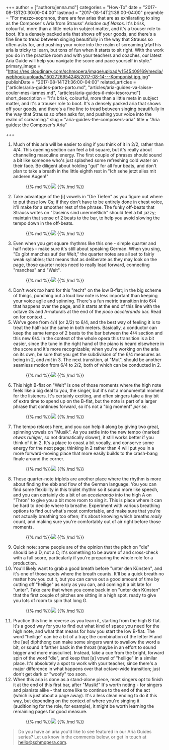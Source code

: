 +++
author = ["authors/jenna.md"]
categories = "How-To"
date = "2017-08-13T20:30:00-04:00"
lastmod = "2017-08-14T21:36:00-04:00"
preamble = "For mezzo-sopranos, there are few arias that are as exhilarating to sing as the Composer's Aria from Strauss' *Ariadne auf Naxos*. It's brisk, colourful, more than a little meta in subject matter, and it's a trouser role to boot. It's a densely packed aria that shows off your goods, and there's a fine line to tread between singing beautifully in the way that Strauss so often asks for, and pushing your voice into the realm of screaming.\n\nThis aria is tricky to learn, but tons of fun when it starts to sit right. With the work you do in the practice room and with your teachers and coaches, our latest Aria Guide will help you navigate the score and pace yourself in style."
primary_image = "https://res.cloudinary.com/schmopera/image/upload/v1545409169/media/webhook-uploads/1502726954248/2017-08-14---Komponist.jpg.jpg"
publishDate = "2017-08-14T21:36:00-04:00"
related_articles = ["articles/aria-guides-parto-parto.md", "articles/aria-guides-va-laisse-couler-mes-larmes.md", "articles/aria-guides-il-mio-tesoro.md"]
short_description = "It's brisk, colourful, more than a little meta in subject matter, and it's a trouser role to boot. It's a densely packed aria that shows off your goods, and there's a fine line to tread between singing beautifully in the way that Strauss so often asks for, and pushing your voice into the realm of screaming."
slug = "aria-guides-the-composers-aria"
title = "Aria guides: the Composer's Aria"

+++
 1. Much of this aria will be easier to sing if you think of it in 2/2, rather than 4/4. This opening section can feel a bit square, but it's really about channeling masculine energy. The first couple of phrases should sound a bit like someone who's just splashed some refreshing cold water on their face. Be diligent about holding "gut" for all four beats, and don't plan to take a breath in the little eighth rest in "Ich sehe jetzt alles mit anderen Augen!"<figure data-type="image">{{% md %}}![](https://res.cloudinary.com/schmopera/image/upload/v1545409169/media/webhook-uploads/1502670582547/Aria-guide---Komponist---annotated-1.jpg.jpg)
    {{% /md %}}</figure>
 2. Take advantage of the \[i\] vowels in "Die Tiefen" as you figure out where to put these low Cs; if they don't have to be entirely done in chest voice, it'll make for a smoother rest of the phrase. The funky off-beats that Strauss writes on "Daseins sind unermeßlich" should feel a bit jazzy; maintain that sense of 2 beats to the bar, to help you avoid slowing the tempo down in the off-beats.<figure data-type="image">{{% md %}}![](https://res.cloudinary.com/schmopera/image/upload/v1545409169/media/webhook-uploads/1502670590008/Aria-guide---Komponist---annotated-2.jpg.jpg)
    {{% /md %}}</figure>
 3. Even when you get square rhythms like this one - simple quarter and half notes - make sure it's still about speaking German. When you sing, "Es gibt manches auf der Welt," the quarter notes are all set to fairly weak syllables; that means that as deliberate as they may look on the page, those quarter notes need to really lead forward, connecting "manches" and "Welt".<figure data-type="image">{{% md %}}![](https://res.cloudinary.com/schmopera/image/upload/v1545409169/media/webhook-uploads/1502670598966/Aria-guide---Komponist---annotated-3.jpg.jpg)
    {{% /md %}}</figure>
 4. Don't work _too_ hard for this "recht" on the low B-flat; in the big scheme of things, punching out a loud low note is less important than keeping your voice agile and spinning. There's a fun metric transition into 6/4 that happens over the page, and it starts at the end of this line with the octave Gs and A-naturals at the end of the _poco accelerando_ bar. Read on for context...
 5. We've gone from 4/4 (or 2/2) to 6/4, and the best way of feeling it is to treat the half-bar the same in both meters. Basically, a conductor can keep the same tempo of 2 beats to the bar between the 4/4 section and this new 6/4. In the context of the whole opera this transition is a bit easier, since the tune in the right hand of the piano is heard elsewhere in the score and it's more recognizable; when you're working on the aria on its own, be sure that you get the subdivision of the 6/4 measures as being in 2, and _not_ in 3. The next transition, at "Mut", should be another seamless motion from 6/4 to 2/2, both of which can be conducted in 2.<figure data-type="image">{{% md %}}![](https://res.cloudinary.com/schmopera/image/upload/v1545409169/media/webhook-uploads/1502670610341/Aria-guide---Komponist---annotated-4.jpg.jpg) {{% /md %}}</figure>
 6. This high B-flat on "Welt" is one of those moments where the high note feels like a big deal to you, the singer, but it's not a monumental moment for the listeners. It's certainly exciting, and often singers take a tiny bit of extra time to spend up on the B-flat, but the note is part of a larger phrase that continues forward, so it's not a "big moment" _per se_.<figure data-type="image">{{% md %}}![](https://res.cloudinary.com/schmopera/image/upload/v1545409169/media/webhook-uploads/1502670617496/Aria-guide---Komponist---annotated-5.jpg.jpg)
    {{% /md %}}</figure>
 7. The tempo relaxes here, and you can help it along by giving two great, spinning vowels on "Musik". As you settle into the new tempo (marked _etwas ruhiger_, so not dramatically slower), it still works better if you think of it in 2. It's a place to coast a bit vocally, and conserve some energy for the next page; thinking in 2 rather than 4 will put you in a more forward-moving place that more easily builds to the crash-bang finale around the corner.<figure data-type="image">{{% md %}}![](https://res.cloudinary.com/schmopera/image/upload/v1545409169/media/webhook-uploads/1502670624640/Aria-guide---Komponist---annotated-6.jpg.jpg)
    {{% /md %}}</figure>
 8. These quarter-note triplets are another place where the rhythm is more about finding the ebb and flow of the German language. You you can find some flexibility in this triplet rhythm so it sound more like speech, and you can certainly do a bit of an _accelerando_ into the high A on "Thron" to give you a bit more room to sing it. This is place where it can be hard to decide where to breathe. Experiment with various breathing options to find out what's most comfortable, and make sure that you're not actually breathing too often; it's about knowing which breaths _really_ count, and making sure you're comfortably out of air right before those moments.<figure data-type="image">{{% md %}}![](https://res.cloudinary.com/schmopera/image/upload/v1545409169/media/webhook-uploads/1502670631977/Aria-guide---Komponist---annotated-7.jpg.jpg)
    {{% /md %}}</figure>
 9. Quick note: some people are of the opinion that the pitch on "die" should be a D, not a C; it's something to be aware of and cross-check with a full score, particularly if you're preparing the whole role for a production.
10. You'll likely want to grab a good breath before "unter den Künsten", and it's one of those spots where the breath counts. It'll be a quick breath no matter how you cut it, but you can carve out a good amount of time by cutting off "heilige" as early as you can, and coming it a bit late for "unter". Take care that when you come back in on "unter den Künsten" that the first couple of pitches are sitting in a high spot, ready to give you lots of room to spin that long G.<figure data-type="image">{{% md %}}![](https://res.cloudinary.com/schmopera/image/upload/v1545409169/media/webhook-uploads/1502670641842/Aria-guide---Komponist---annotated-8.jpg.jpg)
    {{% /md %}}</figure>
11. Practice this line in reverse as you learn it, starting from the high B-flat. It's a good way for you to find out what kind of space you need for the high note, and what that means for how you start the low B-flat. The word "heilige" can be a bit of a trap; the combination of the letter H and the \[ae\] diphthong can make some singers want to swallow the word a bit, or sound it farther back in the throat (maybe in an effort to sound bigger and more masculine). Instead, take a cue from the bright, forward spin of the word "die", and keep that \[a\] vowel of "heilige" in a similar place. It's absolutely a spot to work with your teacher, since there's a major difference in what happens over that octave-wide transition; just don't get dark or "woofy" too soon.
12. When this aria is done as a stand-alone piece, most singers opt to finish it at the end of this first bar, after "Musik!" It's worth noting - for singers and pianists alike - that some like to continue to the end of the act (which is just about a page away). It's a less clean ending to do it this way, but depending on the context of where you're singing it (auditioning for the role, for example), it might be worth learning the remaining pages for good measure.<figure data-type="image">{{% md %}}![](https://res.cloudinary.com/schmopera/image/upload/v1545409169/media/webhook-uploads/1502670649082/Aria-guide---Komponist---annotated-9.jpg.jpg)
    {{% /md %}}</figure>

> Do you have an aria you'd like to see featured in our Aria Guides series? Let us know in the comments below, or get in touch at [hello@schmopera.com](mailto:hello@schmopera.com).